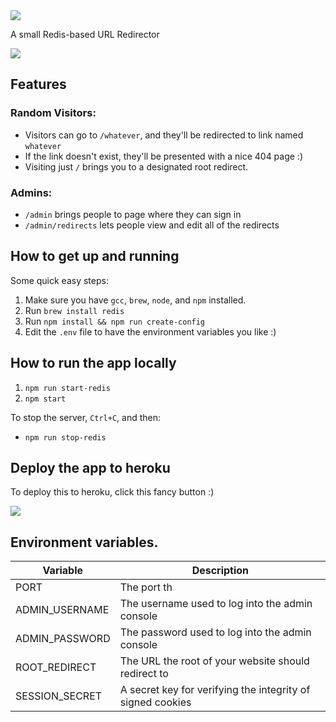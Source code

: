 <img src="http://jackserrino.com/redisred/logo.png" />

A small Redis-based URL Redirector

[<img src="https://www.herokucdn.com/deploy/button.png">](https://www.heroku.com/deploy/?template=https://github.com/Detry322/redisred)

## Features

### Random Visitors:

- Visitors can go to `/whatever`, and they'll be redirected to link named `whatever`
- If the link doesn't exist, they'll be presented with a nice 404 page :)
- Visiting just `/` brings you to a designated root redirect.

### Admins:

- `/admin` brings people to page where they can sign in
- `/admin/redirects` lets people view and edit all of the redirects

## How to get up and running

Some quick easy steps:

1. Make sure you have `gcc`, `brew`, `node`, and `npm` installed.
2. Run `brew install redis`
3. Run `npm install && npm run create-config`
4. Edit the `.env` file to have the environment variables you like :)

## How to run the app locally

1. `npm run start-redis`
2. `npm start`

To stop the server, `Ctrl+C`, and then:

- `npm run stop-redis`

## Deploy the app to heroku

To deploy this to heroku, click this fancy button :)

[<img src="https://www.herokucdn.com/deploy/button.png">](https://www.heroku.com/deploy/?template=https://github.com/Detry322/redisred)

## Environment variables.

| Variable | Description |
| -------- | ----------- |
| PORT | The port th
| ADMIN_USERNAME | The username used to log into the admin console |
| ADMIN_PASSWORD | The password used to log into the admin console |
| ROOT_REDIRECT | The URL the root of your website should redirect to |
| SESSION_SECRET | A secret key for verifying the integrity of signed cookies |
